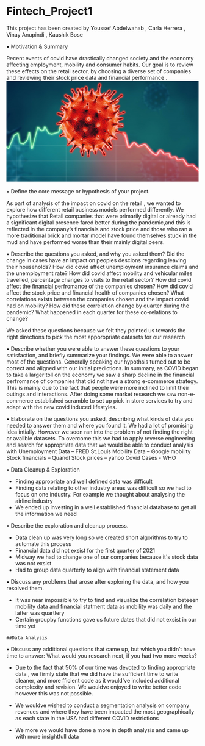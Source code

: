 # Fintech_Project1

This project has been created by Youssef Abdelwahab , Carla Herrera , Vinay Anupindi , Kaushik Bose


•	Motivation & Summary

Recent events of covid have drastically changed society and the economy affecting employment, mobility and consumer habits. Our goal is to review these effects on the retail sector, by choosing a diverse set of companies and reviewing their stock price data and financial performance . 
![Coronavirus_and_economy](resources/Coronavirus_and_economy.jpg)


•	Define the core message or hypothesis of your project.

 As part of analysis of the impact on covid on the retail , we wanted to explore how different retail business models performed differently. We hypothesize that Retail companies that were primarily digital or already had a significant digital presence fared better during the pandemic,and this is reflected in the company’s financials and stock price and those who ran a more traditional brick and mortar model have found themselves stuck in the mud and have performed worse than their mainly digital peers.

•	Describe the questions you asked, and why you asked them?
    Did the change in cases have an impact on peoples descions regarding leaving their households?
    How did covid affect unemployment insurance claims and the unemployment rate? 
    How did covid affect mobility and vehicular miles travelled, percentage changes to visits to the retail sector? 
    How did covid affect the financial perfromance of the companies chosen?
    How did covid affect the stock price and financial health of companies chosen?
    What correlations exists between the companies chosen and the impact covid had on mobility?
    How did these correlation change by quarter during the pandemic?
    What happened in each quarter for these co-relations to change?    
    
   We asked these questions because we felt they pointed us towards the right directions to pick the most apporopriate datasets for our research
    
•	Describe whether you were able to answer these questions to your satisfaction, and briefly summarize your findings.
  We were able to answer most of the questions. Generally speaking our hypothsis turned out to be correct and aligned with our initial predictions. In summary, as COVID began   to take a larger toll on the economy we saw a sharp decline in the financial perfromance of companies that did not have a strong e-commerce strategy. This is mainly due to   the fact that people were more inclined to limit their outings and interactions. After doing some market research we saw non-e-commerce established scramble to set up pick   in store services to try and adapt with the new covid induced lifestyles.
  
•	Elaborate on the questions you asked, describing what kinds of data you needed to answer them and where you found it.
We had a lot of promising idea intially. However we soon ran into the problem of not finding the right or availble datasets. To overcome this we had to apply reverse engineering and search for appropriate data that we would be able to conduct analysis with 
  Unemployment Data – FRED St.Louis
  Mobility Data – Google mobility 
  Stock financials – Quandl 
  Stock prices –  yahoo
  Covid Cases - WHO
  
•	Data Cleanup & Exploration
  - Finding appropriate and well defined data was difficult 
  - Finding data relating to other industry areas was difficult so we had to focus on one industry. For example we thought about analysing the airline industry
  - We ended up investing in a well established financial database to get all the information we need 
  

•	Describe the exploration and cleanup process.
 - Data clean up was very long so we created short algorithms to try to automate this process 
 - Financial data did not exsist for the first quarter of 2021
 - Midway we had to change one of our companies because it's stock data was not exsist
 - Had to group data quarterly to align with financial statement data


•	Discuss any problems that arose after exploring the data, and how you resolved them.
   - It was near impossible to try to find and visualize the correlation beteeen mobility data and financial statment data as mobility was daily and the latter was quartlery 
   - Certain groupby functions gave us future dates that did not exsist in our time yet
   

	##Data Analysis

•	Discuss any additional questions that came up, but which you didn’t have time to answer: What would you research next, if you had two more weeks?
 - Due to the fact that 50% of our time was devoted to finding appropriate data , we firmly state that we did have the sufficient time to write cleaner, and more fficient code as it would've included additional complexity and revision. We wouldve enjoyed to write better code however this was not possible. 
 
 - We wouldve wished to conduct a segmentation analysis on company revenues and where they have been impacted the most geographically as each state in the USA had different COVID restrictions 
 
 - We more we would have done a more in depth analysis and came up with more insightfull data 


